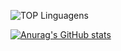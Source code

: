 
![TOP Linguagens](https://github-readme-stats.vercel.app/api/top-langs/?username=danisoaresl&layout=compact&theme=dracula)

[![Anurag's GitHub stats](https://github-readme-stats.vercel.app/api?username=danisoaresl)](https://github.com/danisoaresl/github-readme-stats)




